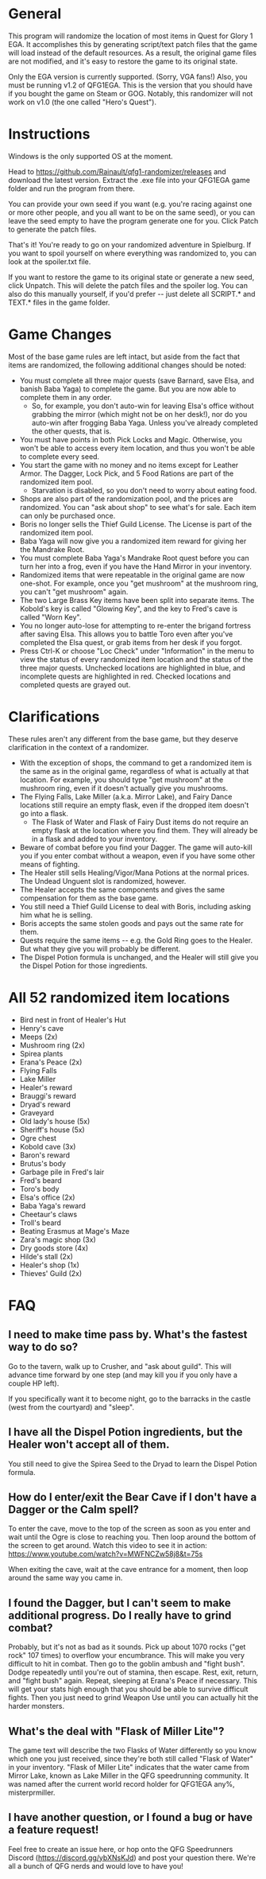 # General
This program will randomize the location of most items in Quest for Glory 1 EGA. It accomplishes this by generating script/text patch files that the game will load instead of the default resources. As a result, the original game files are not modified, and it's easy to restore the game to its original state.

Only the EGA version is currently supported. (Sorry, VGA fans!) Also, you must be running v1.2 of QFG1EGA. This is the version that you should have if you bought the game on Steam or GOG. Notably, this randomizer will not work on v1.0 (the one called "Hero's Quest").

# Instructions
Windows is the only supported OS at the moment.

Head to https://github.com/Rainault/qfg1-randomizer/releases and download the latest version. Extract the .exe file into your QFG1EGA game folder and run the program from there.

You can provide your own seed if you want (e.g. you're racing against one or more other people, and you all want to be on the same seed), or you can leave the seed empty to have the program generate one for you. Click Patch to generate the patch files.

That's it! You're ready to go on your randomized adventure in Spielburg. If you want to spoil yourself on where everything was randomized to, you can look at the spoiler.txt file.

If you want to restore the game to its original state or generate a new seed, click Unpatch. This will delete the patch files and the spoiler log. You can also do this manually yourself, if you'd prefer -- just delete all SCRIPT.* and TEXT.* files in the game folder.

# Game Changes
Most of the base game rules are left intact, but aside from the fact that items are randomized, the following additional changes should be noted:
* You must complete all three major quests (save Barnard, save Elsa, and banish Baba Yaga) to complete the game. But you are now able to complete them in any order.
  - So, for example, you don't auto-win for leaving Elsa's office without grabbing the mirror (which might not be on her desk!), nor do you auto-win after frogging Baba Yaga. Unless you've already completed the other quests, that is.
* You must have points in both Pick Locks and Magic. Otherwise, you won't be able to access every item location, and thus you won't be able to complete every seed.
* You start the game with no money and no items except for Leather Armor. The Dagger, Lock Pick, and 5 Food Rations are part of the randomized item pool.
  - Starvation is disabled, so you don't need to worry about eating food.
* Shops are also part of the randomization pool, and the prices are randomized. You can "ask about shop" to see what's for sale. Each item can only be purchased once.
* Boris no longer sells the Thief Guild License. The License is part of the randomized item pool.
* Baba Yaga will now give you a randomized item reward for giving her the Mandrake Root.
* You must complete Baba Yaga's Mandrake Root quest before you can turn her into a frog, even if you have the Hand Mirror in your inventory.
* Randomized items that were repeatable in the original game are now one-shot. For example, once you "get mushroom" at the mushroom ring, you can't "get mushroom" again.
* The two Large Brass Key items have been split into separate items. The Kobold's key is called "Glowing Key", and the key to Fred's cave is called "Worn Key".
* You no longer auto-lose for attempting to re-enter the brigand fortress after saving Elsa. This allows you to battle Toro even after you've completed the Elsa quest, or grab items from her desk if you forgot.
* Press Ctrl-K or choose "Loc Check" under "Information" in the menu to view the status of every randomized item location and the status of the three major quests. Unchecked locations are highlighted in blue, and incomplete quests are highlighted in red. Checked locations and completed quests are grayed out.

# Clarifications
These rules aren't any different from the base game, but they deserve clarification in the context of a randomizer.
* With the exception of shops, the command to get a randomized item is the same as in the original game, regardless of what is actually at that location. For example, you should type "get mushroom" at the mushroom ring, even if it doesn't actually give you mushrooms.
* The Flying Falls, Lake Miller (a.k.a. Mirror Lake), and Fairy Dance locations still require an empty flask, even if the dropped item doesn't go into a flask.
  - The Flask of Water and Flask of Fairy Dust items do not require an empty flask at the location where you find them. They will already be in a flask and added to your inventory.
* Beware of combat before you find your Dagger. The game will auto-kill you if you enter combat without a weapon, even if you have some other means of fighting.
* The Healer still sells Healing/Vigor/Mana Potions at the normal prices. The Undead Unguent slot is randomized, however.
* The Healer accepts the same components and gives the same compensation for them as the base game.
* You still need a Thief Guild License to deal with Boris, including asking him what he is selling.
* Boris accepts the same stolen goods and pays out the same rate for them.
* Quests require the same items -- e.g. the Gold Ring goes to the Healer. But what they give you will probably be different.
* The Dispel Potion formula is unchanged, and the Healer will still give you the Dispel Potion for those ingredients.

# All 52 randomized item locations
* Bird nest in front of Healer's Hut
* Henry's cave
* Meeps (2x)
* Mushroom ring (2x)
* Spirea plants
* Erana's Peace (2x)
* Flying Falls
* Lake Miller
* Healer's reward
* Brauggi's reward
* Dryad's reward
* Graveyard
* Old lady's house (5x)
* Sheriff's house (5x)
* Ogre chest
* Kobold cave (3x)
* Baron's reward
* Brutus's body
* Garbage pile in Fred's lair
* Fred's beard
* Toro's body
* Elsa's office (2x)
* Baba Yaga's reward
* Cheetaur's claws
* Troll's beard
* Beating Erasmus at Mage's Maze
* Zara's magic shop (3x)
* Dry goods store (4x)
* Hilde's stall (2x)
* Healer's shop (1x)
* Thieves' Guild (2x)

# FAQ
## I need to make time pass by. What's the fastest way to do so?
Go to the tavern, walk up to Crusher, and "ask about guild". This will advance time forward by one step (and may kill you if you only have a couple HP left).

If you specifically want it to become night, go to the barracks in the castle (west from the courtyard) and "sleep".

## I have all the Dispel Potion ingredients, but the Healer won't accept all of them.
You still need to give the Spirea Seed to the Dryad to learn the Dispel Potion formula.

## How do I enter/exit the Bear Cave if I don't have a Dagger or the Calm spell?
To enter the cave, move to the top of the screen as soon as you enter and wait until the Ogre is close to reaching you. Then loop around the bottom of the screen to get around. Watch this video to see it in action: https://www.youtube.com/watch?v=MWFNCZw58j8&t=75s

When exiting the cave, wait at the cave entrance for a moment, then loop around the same way you came in.

## I found the Dagger, but I can't seem to make additional progress. Do I really have to grind combat?
Probably, but it's not as bad as it sounds. Pick up about 1070 rocks ("get rock" 107 times) to overflow your encumbrance. This will make you very difficult to hit in combat. Then go to the goblin ambush and "fight bush". Dodge repeatedly until you're out of stamina, then escape. Rest, exit, return, and "fight bush" again. Repeat, sleeping at Erana's Peace if necessary. This will get your stats high enough that you should be able to survive difficult fights. Then you just need to grind Weapon Use until you can actually hit the harder monsters.

## What's the deal with "Flask of Miller Lite"?
The game text will describe the two Flasks of Water differently so you know which one you just received, since they're both still called "Flask of Water" in your inventory. "Flask of Miller Lite" indicates that the water came from Mirror Lake, known as Lake Miller in the QFG speedrunning community. It was named after the current world record holder for QFG1EGA any%, misterprmiller.

## I have another question, or I found a bug or have a feature request!
Feel free to create an issue here, or hop onto the QFG Speedrunners Discord (https://discord.gg/ybXNsKJd) and post your question there. We're all a bunch of QFG nerds and would love to have you!
